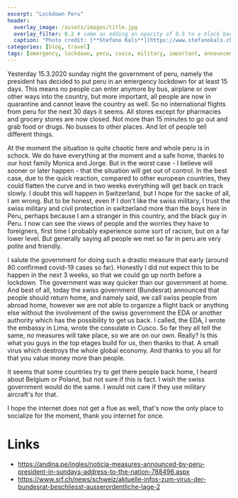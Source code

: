 ```yaml
---
excerpt: "Lockdown Peru"
header:
  overlay_image: /assets/images/title.jpg
  overlay_filter: 0.2 # same as adding an opacity of 0.5 to a black background
  caption: "Photo credit: [**Stefano Kals**](https://www.stefanokals.ch)"
categories: [blog, travel]
tags: [emergency, lockdown, peru, cusco, military, important, announcement] 
---
```

Yesterday 15.3.2020 sunday night the government of peru, namely the president has decided to put peru in an emergency lockdown for at least 15 days. This means no people can enter anymore by bus, airplane or over other ways into the country, but more important, all people are now in quarantine and cannot leave the country as well. So no international flights from peru for the next 30 days it seems. All stores except for pharmacies and grocery stores are now closed. Not more than 15 minutes to go out and grab food or drugs. No busses to other places. And lot of people tell different things.

At the moment the situation is quite chaotic here and whole peru is in schock. We do have everything at the moment and a safe home, thanks to our host family Monica and Jorge. But in the worst case - I believe will sooner or later happen - that the situation will get out of control. In the best case, due to the quick reaction, compared to other european countries, they could flatten the curve and in two weeks everything will get back on track slowly. I doubt this will happen in Switzerland, but I hope for the sacke of all, I am wrong. But to be honest, even If I don't like the swiss military, I trust the swiss military and civil protection in switzerland more than the boys here in Peru, perhaps because I am a stranger in this country, and the black guy in Peru. I now can see the views of people and the worries they have to foreigners, first time I probably experience some sort of racism, but on a far lower level. But generally saying all people we met so far in peru are very polite and friendly.

I salute the government for doing such a drastic measure that early (around 80 confirmed covid-19 cases so far). Honestly I did not expect this to be happen in the next 3 weeks, so that we could go up north before a lockdown. The government was way quicker than our government at home. And best of all, today the swiss government (Bundesrat) announced that people should return home, and namely said, we call swiss people from abroad home, however we are not able to organize a flight back or anything else without the involvement of the swiss government the EDA or another authority which has the possibility to get us back. I called, the EDA, I wrote the embassy in Lima, wrote the consulate in Cusco. So far they all tell the same, no measures will take place, so we are on our own. Really? Is this what you guys in the top etages build for us, then thanks to that. A small virus which destroys the whole global economy. And thanks to you all for that you value money more than people.

It seems that some countries try to get there people back home, I heard about Belgium or Poland, but not sure if this is fact. I wish the swiss government would do the same. I would not care if they use military aircraft's for that.

I hope the internet does not get a flue as well, that's now the only place to socialize for the moment, thank you internet for once.

# Links
* <https://andina.pe/ingles/noticia-measures-announced-by-peru-president-in-sundays-address-to-the-nation-788496.aspx>
* <https://www.srf.ch/news/schweiz/aktuelle-infos-zum-virus-der-bundesrat-beschliesst-ausserordentliche-lage-2>